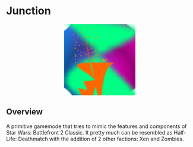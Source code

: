 # Junction

<p align="center">
  <img width="192" height="192" src="content/materials/tourist.png">
</p>

## Overview
A primitive gamemode that tries to mimic the features and components of Star Wars: Battlefront 2 Classic. It pretty much can be resembled as Half-Life: Deathmatch with the addition of 2 other factions: Xen and Zombies.